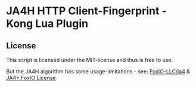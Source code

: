 # JA4H HTTP Client-Fingerprint - Kong Lua Plugin

## License

This script is licensed under the MIT-license and thus is free to use.

But the JA4H algorithm has some usage-limitations - see: [FoxIO-LLC/ja4](https://github.com/FoxIO-LLC/ja4?tab=readme-ov-file#licensing) & [JA4+ FoxIO License](https://github.com/FoxIO-LLC/ja4/blob/main/LICENSE)
